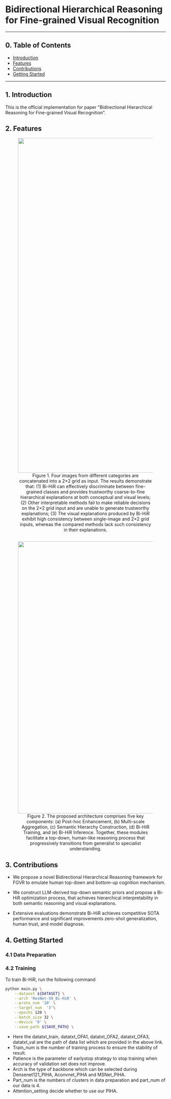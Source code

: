 # Bidirectional Hierarchical Reasoning for Fine-grained Visual Recognition

---

## 0. Table of Contents

- [Introduction](#1-introduction)
- [Features](#2-features)
- [Contributions](#3-contributions)
- [Getting Started](#4-getting-started)

---

## 1. Introduction

This is the official implementation for paper "Bidirectional Hierarchical Reasoning for Fine-grained Visual Recognition".

## 2. Features

<figure style="text-align: center; margin-bottom: 2em;">
  <img width="2060" height="1049" alt="Figure1_4" src="https://github.com/user-attachments/assets/ce9ec347-c64d-4ca3-9d15-3ebdda72e6ab" />
  <figcaption>Figure 1. Four images from different categories are concatenated into a 2×2 grid as input. The results demonstrate that:
(1) Bi-HiR can effectively discriminate between fine-grained classes and provides trustworthy coarse-to-fine hierarchical explanations at both conceptual and visual levels;
(2) Other interpretable methods fail to make reliable decisions on the 2×2 grid input and are unable to generate trustworthy explanations;
(3) The visual explanations produced by Bi-HiR exhibit high consistency between single-image and 2×2 grid inputs, whereas the compared methods lack such consistency in their explanations.</figcaption>
</figure>



<figure style="text-align: center; margin-bottom: 2em;">
  <img width="1397" height="852" alt="method" src="https://github.com/user-attachments/assets/47546921-e35a-448b-93a5-2b8f8b22530f" />
  <figcaption>Figure 2. The proposed architecture comprises five key components:
(a) Post-hoc Enhancement,
(b) Multi-scale Aggregation,
(c) Semantic Hierarchy Construction,
(d) Bi-HiR Training, and
(e) Bi-HiR Inference.
Together, these modules facilitate a top-down, human-like reasoning process that progressively transitions from generalist to specialist understanding.
</figcaption>
</figure>

## 3. Contributions

- We propose a novel Bidirectional Hierarchical Reasoning framework for FGVR to emulate human top-down and bottom-up cognition mechanism.

- We construct LLM-derived top-down semantic priors and propose a Bi-HiR optimization process, that achieves hierarchical interpretability in both semantic reasoning and visual explanations.

- Extensive evaluations demonstrate Bi-HiR achieves competitive SOTA performance and significant improvements zero-shot generalization, human trust, and model diagnose.

## 4. Getting Started

### 4.1 Data Preparation

### 4.2 Training
To train Bi-HiR, run the following command

```bash
python main.py \
    --dataset ${DATASET} \
    --arch 'ResNet-50_Bi-HiR' \
    --proto_num '10' \
    --target_num  '3'\
    --epochs 120 \
    --batch_size 32 \
    --device '0' \
    --save_path ${SAVE_PATH} \
```

- Here the datatxt_train, datatxt_OFA1, datatxt_OFA2, datatxt_OFA3, datatxt_val are the path of data list which are provided in the above link.
- Train_num is the number of training process to ensure the stability of result.
- Patience is the parameter of earlystop strategy to stop training when accuracy of validation set does not improve.
- Arch is the type of backbone which can be selected during Densenet121_PIHA, Aconvnet_PIHA and MSNet_PIHA.
- Part_num is the numbers of clusters in data preparation and part_num of our data is 4.
- Attention_setting decide whether to use our PIHA.
